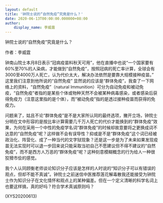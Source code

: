 ```yaml
---
layout: default
title: '钟院士说的“自然免疫”究竟是什么？'
date: 2020-06-13T00:00:00.000000+08:00
author:
    display_name: 李威霆
---
```


钟院士说的“自然免疫”究竟是什么？

作者：李威霆

钟南山院士本月8日表示“冠病疫苗料秋天可用”，他在直播中也说“一个国家要有60%至70%的人染病，才能做到“自然免疫”，按照冠病的死亡率计算，全球会有3000至4000万人死亡，认为代价太大，解决办法依然是要靠大规模接种疫苗。” 这里我们注意到他所说的“自然免疫” 显然说的应该是“群体免疫”，我查了一下网络上的资料，“自然免疫”（natural Immunition）可分为自动免疫和被动免疫，“自然免疫”者指的是某些个体或物种天然不会被某种病毒感染，或者感染后获得免疫力（注意这里指的是个体），而“被动免疫”指的是透过接种疫苗而获得的免疫力。

问题来了，姑且不论“群体免疫”是不是大家所认同的最终选项，撇开立场，钟院士分明在文中形容的是按比率计算需要几千万人死亡的代价才能换到的“群体免疫”效果，为何在采用一个中性的免疫学名词“群体免疫”的时候却故意要将之更换成词不达意的“自然免疫”呢？这样做不会有误导性？抑或是不是“群体免疫”这个词已经被政治化、阵营化、成了一种当代的文字狱现象？还是这一步是为了未来如果发现疫苗无法实现时可以退一步回来说只能采取当初自己不愿建议但不得不建议的“自然免疫”，而不是西方人万恶的“群体免疫”呢？这种刻意模糊概念的行为给人一种很狡猾市侩的感觉。

我个人认同顾衡老师谈论知识分子应该是怎样的人时说的“知识分子可以有错误的观点，但却不能不真诚”。钟院士之前迷信中医推荐莲花解毒散我还能接受为钟院士作为知识分子在文化情怀和观点上的某种偏差。但在一个定义清晰的科学名词上也要这样搞，真的好吗？符合学术真诚原则吗？

(XYS20200613)


